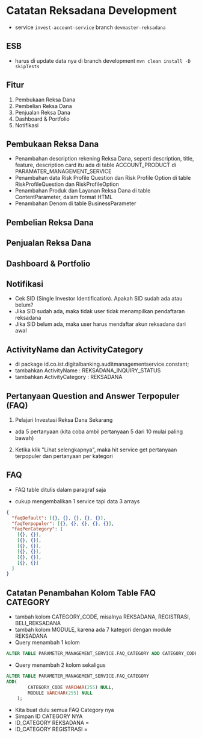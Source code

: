 # Catatan Reksadana Development

- service `invest-account-service` branch `devmaster-reksadana`

## ESB

- harus di update data nya di branch development `mvn clean install -D skipTests`

## Fitur

1. Pembukaan Reksa Dana
2. Pembelian Reksa Dana
3. Penjualan Reksa Dana
4. Dashboard & Portfolio
5. Notifikasi

## Pembukaan Reksa Dana

- Penambahan description rekening Reksa Dana, seperti description, title, feature, description card itu ada di table ACCOUNT_PRODUCT di PARAMATER_MANAGEMENT_SERVICE
- Penambahan data Risk Profile Question dan Risk Profile Option di table RiskProfileQuestion dan RiskProfileOption
- Penambahan Produk dan Layanan Reksa Dana di table ContentParameter, dalam format HTML
- Penambahan Denom di table BusinessParameter

## Pembelian Reksa Dana

## Penjualan Reksa Dana

## Dashboard & Portfolio

## Notifikasi

- Cek SID (Single Investor Identification). Apakah SID sudah ada atau belum?
- Jika SID sudah ada, maka tidak user tidak menampilkan pendaftaran reksadana
- Jika SID belum ada, maka user harus mendaftar akun reksadana dari awal

## ActivityName dan ActivityCategory

- di package id.co.ist.digitalbanking.auditmanagementservice.constant;
- tambahkan ActivityName : REKSADANA_INQUIRY_STATUS
- tambahkan ActivityCategory : REKSADANA

## Pertanyaan Question and Answer Terpopuler (FAQ)

1. Pelajari Investasi Reksa Dana Sekarang

- ada 5 pertanyaan (kita coba ambil pertanyaan 5 dari 10 mulai paling bawah)

2. Ketika klik "Lihat selengkapnya", maka hit service get pertanyaan terpopuler dan pertanyaan per kategori

## FAQ

- FAQ table ditulis dalam paragraf saja

- cukup mengembalikan 1 service tapi data 3 arrays

```json
{
  "faqDefault": [{}, {}, {}, {}, {}],
  "faqTerpopuler": [{}, {}, {}, {}, {}],
  "faqPerCategory": [
    [{}, {}],
    [{}, {}],
    [{}, {}],
    [{}, {}],
    [{}, {}],
    [{}, {}]
  ]
}
```

## Catatan Penambahan Kolom Table FAQ CATEGORY

- tambah kolom CATEGORY_CODE, misalnya REKSADANA, REGISTRASI, BELI_REKSADANA
- tambah kolom MODULE, karena ada 7 kategori dengan module REKSADANA
- Query menambah 1 kolom

```sql
ALTER TABLE PARAMETER_MANAGEMENT_SERVICE.FAQ_CATEGORY ADD CATEGORY_CODE VARCHAR2(255) NULL;
```

- Query menambah 2 kolom sekaligus

```sql
ALTER TABLE PARAMETER_MANAGEMENT_SERVICE.FAQ_CATEGORY
ADD(
        CATEGORY_CODE VARCHAR(255) NULL,
        MODULE VARCHAR(255) NULL
    );
```

- Kita buat dulu semua FAQ Category nya
- Simpan ID CATEGORY NYA
- ID_CATEGORY REKSADANA =
- ID_CATEGORY REGISTRASI =
